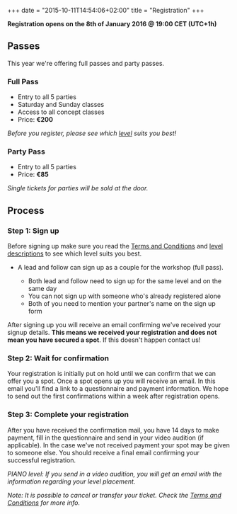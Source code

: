 +++
date = "2015-10-11T14:54:06+02:00"
title = "Registration"
+++

**Registration opens on the 8th of January 2016 @ 19:00 CET (UTC+1h)**

## Passes

This year we're offering full passes and party passes.

### Full Pass

* Entry to all 5 parties
* Saturday and Sunday classes
* Access to all concept classes
* Price: **€200**

_Before you register, please see which [level](/workshop/levels/) suits
you best!_

### Party Pass

* Entry to all 5 parties
* Price: **€85**

_Single tickets for parties will be sold at the door._

## Process

### Step 1: Sign up

Before signing up make sure you read the [Terms and Conditions](/terms/)
and [level descriptions](/workshop/levels/) to see which level suits you
best.

* A lead and follow can sign up as a couple for the workshop (full pass).

  - Both lead and follow need to sign up for the same level and on the same day
  - You can not sign up with someone who's already registered alone
  - Both of you need to mention your partner's name on the sign up form

After signing up you will receive an email confirming we've received
your signup details. **This means we received your registration
and does not mean you have secured a spot**. If this doesn't
happen contact us!

### Step 2: Wait for confirmation

Your registration is initially put on hold until we can confirm that
we can offer you a spot. Once a spot opens up you will receive an
email. In this email you'll find a link to a questionnaire and payment
information. We hope to send out the first confirmations within a week
after registration opens.

### Step 3: Complete your registration

After you have received the confirmation mail, you have 14 days to
make payment, fill in the questionnaire and send in your video audition
(if applicable). In the case we've not received payment your spot may
be given to someone else. You should receive a final email confirming
your successful registration.

<i>PIANO level: If you send in a video audition, you will get an email with
the information regarding your level placement.</i>

<i>Note: It is possible to cancel or transfer your ticket. Check the
[Terms and Conditions](/terms/) for more info.</i>
